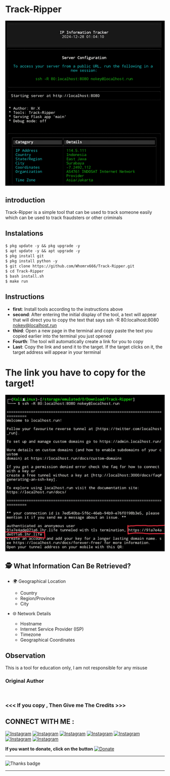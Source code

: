 # Track-Ripper
![Track-Ripper preview](Track-Ripper.jpg)

## introduction
Track-Ripper is a simple tool that can be used to track someone easily which can be used to track fraudsters or other criminals

## Instalations
```
$ pkg update -y && pkg upgrade -y
$ apt update -y && apt upgrade -y
$ pkg install git
$ pkg install python -y
$ git clone https://github.com/Whomrx666/Track-Ripper.git
$ cd Track-Ripper
$ bash install.sh
$ make run
```

## Instructions
- **first**: Install tools according to the instructions above
- **second**: After entering the initial display of the tool, a text will appear that will direct you to copy the text that says ssh -R 80:localhost:8080 nokey@localhost.run
- **third**: Open a new page in the terminal and copy paste the text you copied earlier into the terminal you just opened
- **Fourth**: The tool will automatically create a link for you to copy
- **Last**: Copy the link and send it to the target. If the target clicks on it, the target address will appear in your terminal

# The link you have to copy for the target!

<img src="https://github.com/Whomrx666/Track-Ripper/blob/main/link.jpg">

## 🕵️ What Information Can Be Retrieved?

- 🌍 Geographical Location
  - Country
  - Region/Province
  - City

- 🌐 Network Details
  - Hostname
  - Internet Service Provider (ISP)
  - Timezone
  - Geographical Coordinates

## Observation
This is a tool for education only, I am not responsible for any misuse
### Original Author
<a href="https://github.com/Whomrx666"><img src="https://img.shields.io/badge/Original-Author-brightgreen.svg" alt=""/></a>

### <<< If you copy , Then Give me The Credits >>>

## CONNECT WITH ME :

[![Instagram](https://img.shields.io/badge/WEBSITE-VISIT-red?style=for-the-badge&logo=blogger)](https://whomrxhackers.blogspot.com/)
[![Instagram](https://img.shields.io/badge/TWITTER-FOLLOW-red?style=for-the-badge&logo=x)](https://twitter.com/whomrx666)
[![Instagram](https://img.shields.io/badge/WHATSAPP-CHATME-red?style=for-the-badge&logo=whatsapp)](https://wa.me/6285926601133?text=Halo%2C%20Mr.X)
[![Instagram](https://img.shields.io/badge/FACEBOOK-LIKE-red?style=for-the-badge&logo=facebook)](https://www.facebook.com/whomrx.666)
[![Instagram](https://img.shields.io/badge/TELEGRAM-CONNECT-red?style=for-the-badge&logo=telegram)](https://t.me/Whomr_X)
[![Instagram](https://img.shields.io/badge/GMAIL-CONTACT-red?style=for-the-badge&logo=gmail)](mailto:whomrx666@gmail.com)
[![Instagram](https://img.shields.io/badge/TIKTOK-FOLLOW-red?style=for-the-badge&logo=tiktok)](https://www.tiktok.com/@whomr.x)

**If you want to donate, click on the button**
<a href="https://saweria.co/whomrx"><img title="Donate" src="https://img.shields.io/badge/Donate-Track Ripper-yellow?style=for-the-badge&logo=github"></a>

---

<p align="left">
  <img src="https://img.shields.io/badge/🌟_Thank_you_for_visiting!-808080?style=for-the-badge&logo=github" alt="Thanks badge"/>
</p>

---